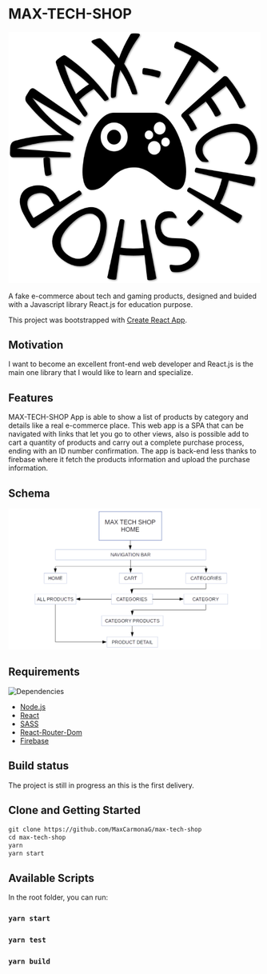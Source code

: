 # MAX-TECH-SHOP
![max-tech-shop](src/assets/max-tech-shop-icon.png)

A fake e-commerce about tech and gaming products, designed and buided with a Javascript library React.js for education purpose.

This project was bootstrapped with [Create React App](https://github.com/facebook/create-react-app).

## Motivation

I want to become an excellent front-end web developer and React.js is the main one library that I would like to learn and specialize. 

## Features

MAX-TECH-SHOP App is able to show a list of products by category and details like a real e-commerce place. This web app is a SPA that can be navigated with links that let you go to other views, also is possible add to cart a quantity of products and carry out a complete purchase process, ending with an ID number confirmation. The app is back-end less thanks to firebase where it fetch the products information and upload the purchase information.   

## Schema

![schema](src/assets/max-tech-shop-schema.png)

## Requirements
![Dependencies](https://img.shields.io/badge/dependencies-up%20to%20date-green)

+ [Node.js](https://nodejs.org/)
+ [React](https://facebook.github.io/react/)
+ [SASS](https://sass-lang.com/)
+ [React-Router-Dom](https://reactrouter.com/web/guides/quick-start)
+ [Firebase](https://firebase.google.com/)

## Build status

The project is still in progress an this is the first delivery.

## Clone and Getting Started
  
    git clone https://github.com/MaxCarmonaG/max-tech-shop
    cd max-tech-shop
    yarn
    yarn start

## Available Scripts

In the root folder, you can run:

### `yarn start`

### `yarn test`

### `yarn build`

